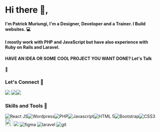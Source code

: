 # Hi there 👋, 

#### I'm Patrick Muriungi, I'm a Designer, Developer and a Trainer.  I Build websites. 💻

#### I mostly work with PHP and JavaScript but have also experience with Ruby on Rails and Laravel.


<!-- #### 🔭 I'm currently working on an open-source called [africons](https://github.com/MuriungiPatrick/africons) a project that aims to create *WEB ICONS* for all logos representing *African brands and organisations.*  -->



#### HAVE AN IDEA OR SOME COOL PROJECT YOU WANT DONE? Let's Talk
  
  💬
  ### Let's Connect 🔗

[![](https://user-images.githubusercontent.com/11283502/123594840-d926ec00-d7f8-11eb-90f8-0e0c6834d4a3.png)](http://twitter.com/itsMuriungi])
[![](https://user-images.githubusercontent.com/11283502/123594836-d926ec00-d7f8-11eb-9569-69be265c1575.png)](https://www.linkedin.com/in/patrick-muriungi-835476b4/)[![](https://user-images.githubusercontent.com/11283502/123594830-d75d2880-d7f8-11eb-8089-fb3ae3657062.png)](http://youtube.com/c/VaxaCode])

### Skills and Tools 🔗

![React JS](https://user-images.githubusercontent.com/11283502/123598137-dd550880-d7fc-11eb-8851-b8147fca9e06.png)![Wordpress](https://user-images.githubusercontent.com/11283502/123598145-df1ecc00-d7fc-11eb-9355-2faacb7773ac.png)![PHP](https://user-images.githubusercontent.com/11283502/123598146-dfb76280-d7fc-11eb-96d2-38ac1f20579a.png)![Javascript](https://user-images.githubusercontent.com/11283502/123598149-e04ff900-d7fc-11eb-90ec-77d77c3cf8b4.png)![HTML 5](https://user-images.githubusercontent.com/11283502/123598157-e0e88f80-d7fc-11eb-9a3e-8617399a921d.png)![Bootstrap](https://user-images.githubusercontent.com/11283502/123598164-e219bc80-d7fc-11eb-9309-1786a8813173.png)![CSS3](https://user-images.githubusercontent.com/11283502/123598168-e34ae980-d7fc-11eb-98d3-d8562169fea2.png)
<img width="24" alt="adobe_xd" src="https://user-images.githubusercontent.com/11283502/123601683-a254d400-d800-11eb-8342-17961a45ac51.png">
![](https://user-images.githubusercontent.com/11283502/123601725-ae409600-d800-11eb-9c89-4cd56287d8ed.png)
![figma](https://user-images.githubusercontent.com/11283502/123601731-af71c300-d800-11eb-8f04-a9d941a00330.png)
![laravel](https://user-images.githubusercontent.com/11283502/123601735-af71c300-d800-11eb-9745-0dbcd4bd867b.png)
![git](https://user-images.githubusercontent.com/11283502/123601740-b00a5980-d800-11eb-9d17-2f26d1cfb452.png)


<!--
**MuriungiPatrick/MuriungiPatrick** is a ✨ _special_ ✨ repository because its `README.md` (this file) appears on your GitHub profile.

Here are some ideas to get you started:

- 🔭 I’m currently working on ...
- 🌱 I’m currently learning ...
- 👯 I’m looking to collaborate on ...
- 🤔 I’m looking for help with ...
- 💬 Ask me about ...
- 📫 How to reach me: ...
- 😄 Pronouns: ...
- ⚡ Fun fact: ...
-->
